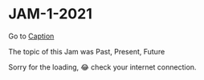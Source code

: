 # JAM-1-2021

Go to [Caption](http://jam-ppf.herokuapp.com/)

The topic of this Jam was Past, Present, Future

Sorry for the loading, 😂 check your internet connection.
